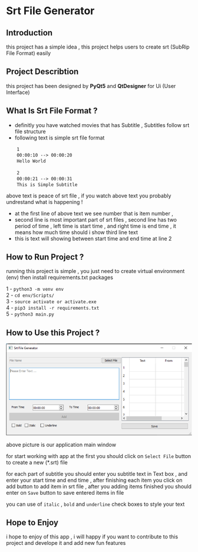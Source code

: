 # Srt File Generator

## Introduction

this project has a simple idea , this project helps users to create srt (SubRip File Format) easily

## Project Describtion

this project has been designed by **PyQt5** and **QtDesigner** for Ui (User Interface)


## What Is Srt File Format ?

* definitly you have watched movies that has Subtitle , Subtitles follow srt file structure 
* following text is simple srt file format

``` 
    1
    00:00:10 --> 00:00:20
    Hello World

    2
    00:00:21 --> 00:00:31
    This is Simple Subtitle

```

above text is peace of srt file , if you watch above text you probably undrestand what is happening !

* at the first line of above text we see number that is item number , 
* second line is most important part of srt files , second line has two period of time , left time is start time , and right time is end time , it means how much time should i show third line text 
* this is text will showing between start time and end time at line 2

## How to Run Project ?

running this project is simple , you just need to create virtual environment (env) then install 
requirements.txt packages

1 - ``` python3 -m venv env ``` <br/>
2 - ``` cd env/Scripts/ ``` <br />
3 - ``` source activate or activate.exe ``` <br />
4 - ``` pip3 install -r requirements.txt ``` <br />
5 - ``` python3 main.py ```


## How to Use this Project ?

![Project Ui](src/assets/images/1.png)

above picture is our application main window

for start working with app at the first you should click on ```Select File``` button to create a new (*.srt) file 

for each part of subtitle you should enter you subtitle text in Text box , and enter your start time and end time , after finishing each item you click on add button to add item in srt file , after you adding items finished you should enter on ``` Save ``` button to save entered items in file

you can use of ``` italic ``` , ``` bold ``` and ``` underline ``` check boxes to style your text


## Hope to Enjoy

i hope to enjoy of this app , i will happy if you want to contribute to this project and develope it and add new fun features


